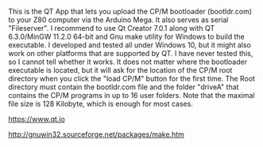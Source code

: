 This is the QT App that lets you upload the CP/M bootloader (bootldr.com) to your Z80 computer via the Arduino Mega. It also serves as serial "Fileserver". I recommend to use Qt Creator 7.0.1 along with QT 6.3.0/MinGW 11.2.0 64-bit and Gnu make utility for Windows to build the executable. I developed and tested all under Windows 10, but it might also work on other platforms that are supported by QT. I have never tested this, so I cannot tell whether it works. It does not matter where the bootloader executable is located, but it will ask for the location of the CP/M root directory when you click the "load CP/M" button for the first time. The Root directory must contain the bootldr.com file and the folder "driveA" that contains the CP/M programs in up to 16 user folders.
Note that the maximal file size is 128 Kilobyte, which is enough for most cases.

https://www.qt.io

http://gnuwin32.sourceforge.net/packages/make.htm
